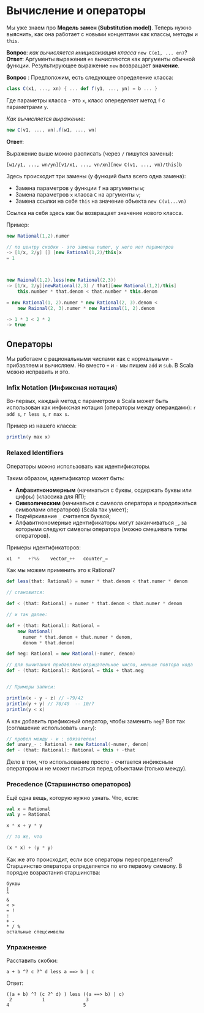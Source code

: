 # Вычисление и операторы

Мы уже знаем про **Модель замен (Substitution model)**. Теперь нужно выяснить, как она работает с новыми концептами как классы, методы и `this`.

**Вопрос**: *как вычисляется инициализация класса* `new C(e1, ... en)`?
**Ответ**: Аргументы выражения `en` вычисляются как аргументы обычной функции. Результирующее выражение `new` возвращает **значение**.


**Вопрос** : Предположим, есть следующее определение класса:

```scala
class C(x1, ..., xn) { ... def f(y1, ..., yn) = b ... }
```

Где параметры класса - это `x`, класс опеределяет метод `f` с параметрами `y`. 

*Как вычисляется выражение:*

```scala
new C(v1, ..., vn).f(w1, ..., wn)
```

**Ответ**:

Выражение выше можно расписать (через `/` пишутся замены):

```
[w1/y1, ..., wn/yn][v1/x1, ..., vn/xn][new C(v1, ..., vm)/this]b
```

Здесь происходит три замены (у функций была всего одна замена):

- Замена параметров `y` функции `f` на аргументы `w`;
- Замена параметров `x` класса `C` на аргументы `v`;
- Замена ссылки на себя `this` на значение объекта `new C(v1...vn)`

Ссылка на себя здесь как бы возвращает значение нового класса.

Пример:

```scala
new Rational(1,2).numer

// по центру скобки - это замены numer, у него нет параметров
-> [1/x, 2/y] [] [new Rational(1,2)/this]x
= 1



new Raional(1,2).less(new Rational(2,3))
-> [1/x, 2/y][newRational(2,3) / that][new Rational(1,2)/this]
    this.number * that.denom < that.number * this.denom

= new Rational(1, 2).numer * new Rational(2, 3).denom < 
    new Raional(2, 3).numer * new Rational(1, 2).denom

-> 1 * 3 < 2 * 2
-> true
```

## Операторы

Мы работаем с рациональными числами как с нормальными - прибавляем и вычисляем. Но вместо `+` и `-` мы пишем `add` и `sub`. В Scala можно исправить и это.

### Infix Notation (Инфиксная нотация)

Во-первых, каждый метод с параметром в Scala может быть использован как инфиксная нотация (операторы между операндами): `r add s`, `r less s`, `r max s`.

Пример из нашего класса:

```scala
println(y max x)
```

### Relaxed Identifiers

Операторы можно использовать как идентификаторы.

Таким образом, идентификатор может быть:

- **Алфавитнономерным** (начинаться с буквы, содержать буквы или цифры) (классика для ЯП);
- **Символическим** (начинаться с символа оператора и продолжаться символами операторов) (Scala так умеет);
- Подчёркивание `_` считается буквой;
- Алфавитнономерные идентификаторы могут заканчиваться `_`, за которыми следуют символы оператора (можно смешивать типы операторов).

Примеры идентификаторов:

```scala
x1  *   +?%&    vector_++   counter_=
```

Как мы можем применить это к Rational?

```scala
def less(that: Rational) = numer * that.denom < that.numer * denom

// становится:

def < (that: Rational) = numer * that.denom < that.numer * denom

// и так далее:

def + (that: Rational): Rational = 
    new Rational(
      numer * that.denom + that.numer * denom,
      denom * that.denom)

def neg: Rational = new Rational(-numer, denom)

// для вычитания прибавляем отрицательное число, меньше повтора кода
def - (that: Rational): Rational = this + that.neg


// Примеры записи:

println(x - y - z) // -79/42
println(y + y) // 70/49  -- 10/7
println(y < x)
```

А как добавить префиксный оператор, чтобы заменить `neg`? Вот так (соглашение использовать `unary`):

```scala
// пробел между - и : обязателен!
def unary_- : Rational = new Rational(-numer, denom)
def - (that: Rational): Rational = this + -that
```

Дело в том, что использование просто `-` считается инфиксным оператором и не может писаться перед объектами (только между).

### Precedence (Старшинство операторов)

Ещё одна вещь, которую нужно узнать. Что, если:

```scala
val x = Rational
val y = Rational

x * x + y * y

// то же, что

(x * x) + (y * y)

```

Как же это происходит, если все операторы переопределены? Старшинство оператора определяется по его первому символу. В порядке возрастания старшинства:

```
буквы
|
^
&
< >
= !
:
+ -
* / %
остальные спецсимволы
```

### Упражнение

Расставить скобки:

```
a + b ^? c ?^ d less a ==> b | c
```

Ответ:

```
((a + b) ^? (c ?^ d) ) less ((a ==> b) | c)
 2           1               3
4                           5
```

